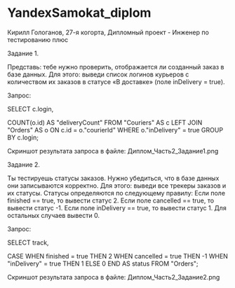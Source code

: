 # YandexSamokat_diplom
Кирилл Гологанов, 27-я когорта, Дипломный проект - Инженер по тестированию плюс

Задание 1.

Представь: тебе нужно проверить, отображается ли созданный заказ в базе данных. Для этого: выведи список логинов курьеров с количеством их заказов в статусе «В доставке» (поле inDelivery = true).

Запрос:

SELECT c.login, 

   COUNT(o.id) AS "deliveryCount"
   FROM "Couriers" AS c
   LEFT JOIN "Orders" AS o ON c.id = o."courierId"
   WHERE o."inDelivery" = true
   GROUP BY c.login;

Скриншот результата запроса в файле: Диплом_Часть2_Задание1.png

Задание 2.

Ты тестируешь статусы заказов. Нужно убедиться, что в базе данных они записываются корректно. Для этого: выведи все трекеры заказов и их статусы. Статусы определяются по следующему правилу: Если поле finished == true, то вывести статус 2. Если поле canсelled == true, то вывести статус -1. Если поле inDelivery == true, то вывести статус 1. Для остальных случаев вывести 0.

Запрос:

SELECT track,

   CASE 
  WHEN finished = true THEN 2 
  WHEN cancelled = true THEN -1 
  WHEN "inDelivery" = true THEN 1 
  ELSE 0 END AS status 
FROM "Orders";

Скриншот результата запроса в файле: Диплом_Часть2_Задание2.png
